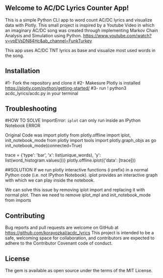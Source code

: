 ## Welcome to AC/DC Lyrics Counter App!

This is a simple Python CLI app to word count AC/DC lyrics and visualize data with Plotly. This small project is inspired by a Youtube Video in which an imaginary AC/DC song was created through implementing Markov Chain Analysis and Simulation using Python. https://www.youtube.com/watch?v=vpEVsDN84Hc&ab_channel=FunkTurkey

This app uses AC/DC TNT lyrics as base and visualize most used words in the song.

## Installation
#1- Fork the repository and clone it 
#2- Makesure Plotly is installed 
https://plotly.com/python/getting-started/
#3- run ! python3 acdc_lyrics/acdc.py in your terminal

## Troubleshooting 
#HOW TO SOLVE ImportError: `iplot` can only run inside an IPython Notebook ERROR

Original Code was 
import plotly
from plotly.offline import iplot, init_notebook_mode
from plotly import tools
import plotly.graph_objs as go
init_notebook_mode(connected=True)
 
trace = {'type': 'bar', 'x': list(unique_words), 'y': list(word_histogram.values())}
plotly.offline.iplot({'data': [trace]})

##SOLUTION 
If we run plotly interactive functions (i prefix) in a normal Python code (i.e. not IPython Notebook). iplot provides an interactive graph with which we can play inside the notebook.

We can solve this issue by removing iplot import and replacing it with normal plot. Then we need to remove iplot_mpl and init_notebook_mode from imports

## Contributing
Bug reports and pull requests are welcome on GitHub at https://github.com/korayozkal/acdc_lyrics This project is intended to be a safe, welcoming space for collaboration, and contributors are expected to adhere to the Contributor Covenant code of conduct.

## License
The gem is available as open source under the terms of the MIT License.


